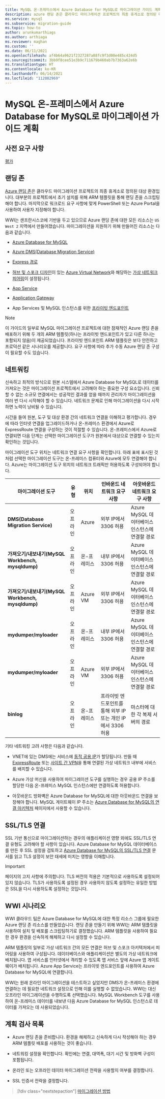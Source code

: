 ```yaml
---
title: MySQL 온-프레미스에서 Azure Database for MySQL로 마이그레이션 가이드 계획
description: azure 랜딩 존은 클라우드 마이그레이션 프로젝트의 최종 휴게소로 정의된 대상 환경입니다.
ms.service: mysql
ms.subservice: migration-guide
ms.topic: how-to
author: arunkumarthiags
ms.author: arthiaga
ms.reviewer: maghan
ms.custom: ''
ms.date: 06/11/2021
ms.openlocfilehash: af4b64a9621f2327287a88fc9f3d00e485c424d5
ms.sourcegitcommit: 3bb9f8cee51e3b9c711679b460ab7b7363a62e6b
ms.translationtype: HT
ms.contentlocale: ko-KR
ms.lasthandoff: 06/14/2021
ms.locfileid: "112082969"
---
```

# <a name="mysql-on-premises-to-azure-database-for-mysql-migration-guide-planning"></a>MySQL 온-프레미스에서 Azure Database for MySQL로 마이그레이션 가이드 계획

## <a name="prerequisites"></a>사전 요구 사항

[평가](03-assessment.md)

## <a name="landing-zone"></a>랜딩 존

[Azure 랜딩 존](/azure/cloud-adoption-framework/ready/landing-zone/)은 클라우드 마이그레이션 프로젝트의 최종 휴게소로 정의된 대상 환경입니다. 대부분의 프로젝트에서 초기 설치를 위해 ARM 템플릿을 통해 랜딩 존을 스크립팅해야 합니다. 마지막으로 워크로드 요구 사항에 맞게 PowerShell 또는 Azure Portal을 사용하여 사용자 지정해야 합니다.

WWI는 샌프란시스코에 기반을 두고 있으므로 Azure 랜딩 존에 대한 모든 리소스는 `US West 2` 지역에서 만들어졌습니다. 마이그레이션을 지원하기 위해 만들어진 리소스는 다음과 같습니다.

- [Azure Database for MySQL](../../quickstart-create-mysql-server-database-using-azure-portal.md)

- [Azure DMS(Database Migration Service)](../../../dms/quickstart-create-data-migration-service-portal.md)

- [Express 경로](../../../expressroute/expressroute-introduction.md)

- [허브 및 스포크 디자인](/azure/architecture/reference-architectures/hybrid-networking/hub-spoke)이 있는 [Azure Virtual Network](../../../virtual-network/quick-create-portal.md)와 해당하는 [가상 네트워크 피어링](../../../virtual-network/virtual-network-peering-overview.md)이 설정됩니다.

- [App Service](../../../app-service/overview.md)

- [Application Gateway](../../../load-balancer/quickstart-load-balancer-standard-internal-portal.md?tabs=option-1-create-internal-load-balancer-standard)

- App Services 및 MySQL 인스턴스를 위한 [프라이빗 엔드포인트](../../../private-link/private-endpoint-overview.md)

> [!NOTE]
> 이 가이드의 일부로 MySQL 마이그레이션 프로젝트에 대한 잠재적인 Azure 랜딩 존을 배포하기 위해 두 개의 ARM 템플릿(하나는 프라이빗 엔드포인트가 있고 다른 하나는 포함되지 않음)이 제공되었습니다. 프라이빗 엔드포인트 ARM 템플릿은 보다 안전하고 프로덕션 같은 시나리오를 제공합니다. 요구 사항에 따라 추가 수동 Azure 랜딩 존 구성이 필요할 수도 있습니다.

## <a name="networking"></a>네트워킹

신속하고 최적의 방식으로 원본 시스템에서 Azure Database for MySQL로 데이터를 가져오는 것은 마이그레이션 프로젝트에서 고려해야 하는 중요한 구성 요소입니다. 신뢰할 수 없는 소규모 연결에서는 성공적인 결과를 얻을 때까지 관리자가 마이그레이션을 여러 번 다시 시작해야 할 수 있습니다. 네트워크 문제로 인해 마이그레이션을 다시 시작하면 노력이 낭비될 수 있습니다.

시간을 들여 원본, 도구 및 대상 환경 간의 네트워크 연결을 이해하고 평가합니다. 경우에 따라 인터넷 연결을 업그레이드하거나 온-프레미스 환경에서 Azure로 ExpressRoute 연결을 구성하는 것이 적절할 수 있습니다. 온-프레미스에서 Azure로 연결되면 다음 단계는 선택한 마이그레이션 도구가 원본에서 대상으로 연결할 수 있는지 확인하는 것입니다.

마이그레이션 도구 위치는 네트워크 연결 요구 사항을 확인합니다. 아래 표에 표시된 것처럼 선택한 마이그레이션 도구는 온-프레미스 컴퓨터와 Azure에 모두 연결해야 합니다. Azure는 마이그레이션 도구 위치의 네트워크 트래픽만 허용하도록 구성되어야 합니다.

| 마이그레이션 도구 | 유형 | 위치 | 인바운드 네트워크 요구 사항 | 아웃바운드 네트워크 요구 사항 |
|----------------|------|----------|------------------------------|-------------------------------|
| **DMS(Database Migration Service)** | 오프라인 | Azure | 외부 IP에서 3306 허용 | Azure MySQL 데이터베이스 인스턴스에 연결할 경로 |
| **가져오기/내보내기(MySQL Workbench, mysqldump)** | 오프라인 | 온-프레미스 | 내부 IP에서 3306 허용 | Azure MySQL 데이터베이스 인스턴스에 연결할 경로 |
| **가져오기/내보내기(MySQL Workbench, mysqldump)** | 오프라인 | Azure VM | 외부 IP에서 3306 허용 | Azure MySQL 데이터베이스 인스턴스에 연결할 경로 |
| **mydumper/myloader** | 오프라인 | 온-프레미스 | 내부 IP에서 3306 허용 | Azure MySQL 데이터베이스 인스턴스에 연결할 경로 |
| **mydumper/myloader** | 오프라인 | Azure VM | 외부 IP에서 3306 허용 | Azure MySQL 데이터베이스 인스턴스에 연결할 경로 |
| **binlog** | 오프라인 | 온-프레미스 | 프라이빗 엔드포인트를 통해 외부 IP 또는 개인 IP에서 3306 허용 | 마스터에 대한 각 복제 서버의 경로 |

기타 네트워킹 고려 사항은 다음과 같습니다.

- VNET에 있는 DMS에는 서비스에 [동적 공용 IP](../../../dms/faq.md#setup)가 할당됩니다. 만들 때 [ExpressRoute](../../../expressroute/expressroute-introduction.md) 또는 [사이트 간 VPN](../../../vpn-gateway/tutorial-site-to-site-portal.md)을 통해 연결된 가상 네트워크 내부에 서비스를 배치할 수 있습니다.

- Azure 가상 머신을 사용하여 마이그레이션 도구를 실행하는 경우 공용 IP 주소를 할당한 다음 온-프레미스 MySQL 인스턴스에만 연결하도록 허용합니다.

- 아웃바운드 방화벽은 Azure Database for MySQL에 대한 아웃바운드 연결을 보장해야 합니다. MySQL 게이트웨이 IP 주소는 [Azure Database for MySQL의 연결 아키텍처](../../concepts-connectivity-architecture.md#azure-database-for-mysql-gateway-ip-addresses) 페이지에서 사용할 수 있습니다.

## <a name="ssltls-connectivity"></a>SSL/TLS 연결

SSL 기반 통신으로 마이그레이션하는 경우의 애플리케이션 영향 외에도 SSL/TLS 연결 유형도 고려해야 할 사항이 있습니다. Azure Database for MySQL 데이터베이스를 만든 후 SSL 설정을 검토하고 [Azure Database for MySQL의 SSL/TLS 연결](../../concepts-ssl-connection-security.md) 문서를 읽고 TLS 설정이 보안 태세에 미치는 영향을 이해합니다.

> [!Important]
> 페이지의 고지 사항에 주의합니다. TLS 버전의 적용은 기본적으로 사용하도록 설정되어 있지 않습니다. TLS가 사용하도록 설정된 경우 사용하지 않도록 설정하는 유일한 방법은 SSL을 다시 사용하도록 설정하는 것입니다.

## <a name="wwi-scenario"></a>WWI 시나리오

WWI 클라우드 팀은 Azure Database for MySQL에 대한 특정 리소스 그룹에 필요한 Azure 랜딩 존 리소스를 만들었습니다. 랜딩 존을 만들기 위해 WWI는 ARM 템플릿을 사용하여 설치 및 배포를 스크립팅하기로 결정했습니다. ARM 템플릿을 사용하여 필요한 경우 환경을 신속하게 해체하고 다시 설정할 수 있습니다.

ARM 템플릿의 일부로 가상 네트워크 간의 모든 연결은 허브 및 스포크 아키텍처에서 피어링을 사용하여 구성됩니다. 데이터베이스와 애플리케이션은 별도의 가상 네트워크에 배치됩니다. 앱 서비스를 인터넷에서 격리할 수 있도록 앱 서비스 앞에 Azure 앱 게이트웨이가 배치됩니다. Azure App Service는 프라이빗 엔드포인트를 사용하여 Azure Database for MySQL에 연결합니다.

WWI는 원래 온라인 마이그레이션을 테스트하고 싶었지만 DMS가 온-프레미스 환경에 연결하는 데 필요한 네트워크 설정으로 인해 이를 실행할 수 없었습니다. WWI는 대신 오프라인 마이그레이션을 수행하도록 선택했습니다. MySQL Workbench 도구를 사용하여 온-프레미스 데이터를 내보낸 다음 Azure Database for MySQL 인스턴스로 데이터를 가져오는 데 사용되었습니다.

## <a name="planning-checklist"></a>계획 검사 목록

- Azure 랜딩 존을 준비합니다. 환경을 해체하고 신속하게 다시 작성해야 하는 경우 ARM 템플릿 배포를 사용하는 것이 좋습니다.

- 네트워킹 설정을 확인합니다. 확인에는 연결, 대역폭, 대기 시간 및 방화벽 구성이 포함됩니다.

- 온라인 또는 오프라인 데이터 마이그레이션 전략을 사용할지 여부를 결정합니다.

- SSL 인증서 전략을 결정합니다.  


> [!div class="nextstepaction"]
> [마이그레이션 방법](./05-migration-methods.md)
